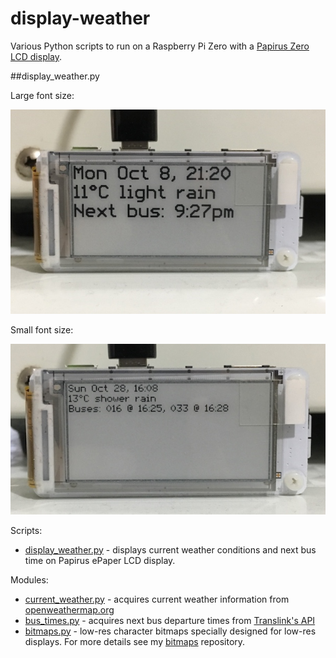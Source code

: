 # display-weather
Various Python scripts to run on a Raspberry Pi Zero with a [Papirus Zero LCD display](https://www.adafruit.com/product/3335).

##display_weather.py

Large font size:

<img src="images/papirus-zero-display-sm.jpg" alt="Image of Papirus Zero Display showing current weather conditions and next bus times.">

Small font size:

<img src="images/papirus-zero-display-2-sm.jpg" alt="Image of Papirus Zero Display showing current weather conditions and next bus times.">

Scripts:
 - [display_weather.py](display_weather.py) - displays current weather conditions and next bus time on Papirus ePaper LCD display.

Modules:
 - [current_weather.py](current_weather.py) - acquires current weather information from [openweathermap.org](https://openweathermap.org)
 - [bus_times.py](bus_times.py) - acquires next bus departure times from [Translink's API](https://developer.translink.ca/ServicesRtti/ApiReference)
 - [bitmaps.py](bitmaps.py) - low-res character bitmaps specially designed for low-res displays.  For more details see my [bitmaps](https://github.com/billtubbs/text-bitmaps) repository.
